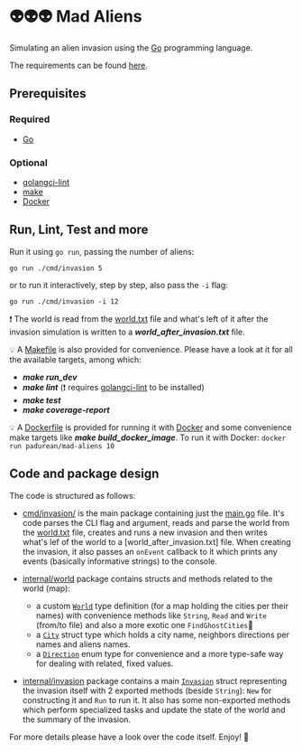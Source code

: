 # :alien::alien::alien: Mad Aliens

Simulating an alien invasion using the [Go]((https://go.dev)) programming language.

The requirements can be found [here](./requirements.md).

## Prerequisites

### Required

- [Go](https://go.dev)

### Optional

- [golangci-lint](https://golangci-lint.run)
- [make](https://www.cs.swarthmore.edu/~newhall/unixhelp/howto_makefiles.html)
- [Docker](https://www.docker.com)

## Run, Lint, Test and more

Run it using `go run`, passing the number of aliens:

`go run ./cmd/invasion 5`

or to run it interactively, step by step, also pass the `-i` flag:

`go run ./cmd/invasion -i 12`

:exclamation: The world is read from the [world.txt](./world.txt) file and what's left of it after the invasion simulation is written to a ***world_after_invasion.txt*** file.

:bulb: A [Makefile](./Makefile) is also provided for convenience. Please have a look at it for all the available targets, among which:

- ***make run_dev***
- ***make lint*** (:exclamation: requires [golangci-lint](https://golangci-lint.run) to be installed)
- ***make test***
- ***make coverage-report***

:bulb: A [Dockerfile](./Dockerfile) is provided for running it with [Docker](https://www.docker.com) and some convenience make targets like ***make build_docker_image***. To run it with Docker: `docker run padurean/mad-aliens 10`

## Code and package design

The code is structured as follows:

- [cmd/invasion/](./cmd/invasion/main.go) is the main package containing just the [main.go](/cmd/invasion/main.go) file. It's code parses the CLI flag and argument, reads and parse the world from the [world.txt](./world.txt) file, creates and runs a new invasion and then writes what's lef of the world to a [world_after_invasion.txt] file. When creating the invasion, it also passes an `onEvent` callback to it which prints any events (basically informative strings) to the console.

- [internal/world](./internal/world/) package contains structs and methods related to the world (map):
  - a custom [`World`](./internal/world/world.go) type definition (for a map holding the cities per their names) with convenience methods like `String`, `Read` and `Write` (from/to file) and also a more exotic one `FindGhostCities`:ghost:
  - a [`City`](./internal/world/direction.go) struct type which holds a city name, neighbors directions per names and aliens names.
  - a [`Direction`](./internal/world/direction.go) enum type for convenience and a more type-safe way for dealing with related, fixed values.

- [internal/invasion](./internal/invasion/) package contains a main [`Invasion`](./internal/invasion/invasion.go) struct representing the invasion itself with 2 exported methods (beside `String`): `New` for constructing it and `Run` to run it. It also has some non-exported methods which perform specialized tasks and update the state of the world and the summary of the invasion.

For more details please have a look over the code itself. Enjoy! :wave:
